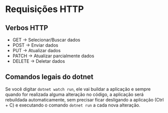 # Requisições HTTP

## Verbos HTTP

- GET -> Selecionar/Buscar dados
- POST -> Enviar dados
- PUT -> Atualizar dados
- PATCH -> Atualizar parcialmente dados
- DELETE -> Deletar dados

## Comandos legais do dotnet

Se você digitar `dotnet watch run`, ele vai buildar a aplicação e sempre quando for realizada alguma alteração no código, a aplicação será rebuildada automaticamente, sem precisar ficar desligando a aplicação (Ctrl + C) e executando o comando `dotnet run` a cada nova alteração.
